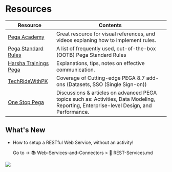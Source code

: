 # Resources

|Resource|Contents|
|-|-|
|<a href="https://academy.pega.com/" target="_blank">Pega Academy</a>|Great resource for visual references, and videos explaning how to implement rules.|
|<a href="https://docs.pega.com/sites/default/files/help_v73/zstandardrules/standardrulesindex.htm" target="_blank">Pega Standard Rules</a>|A list of frequently used, out-of-the-box (OOTB) Pega Standard Rules|
|<a href="https://www.youtube.com/c/HarshaTrainingsacademy" target="_blank">Harsha Trainings Pega</a>|Explanations, tips, notes on effective communication.|
|<a href="https://www.youtube.com/channel/UCa4XfwCpSukNguPirSASrnw" target="_blank">TechRideWithPK</a>|Coverage of Cutting-edge PEGA 8.7 add-ons (Datasets, SSO (Single Sign-on))|
|[One Stop Pega](https://onestoppega.com/)|Discussions & articles on advanced PEGA topics such as: Activities, Data Modeling, Reporting, Enterprise-level Design, and Performance.

## What's New

- How to setup a RESTful Web Service, without an activity!

   Go to -> 📚 Web-Services-and-Connectors > 📝 REST-Services.md

<img src="https://images.g2crowd.com/uploads/product/image/social_landscape/social_landscape_025e4974139a3455132150b9ebc77ac5/pega-platform.jpg" />
